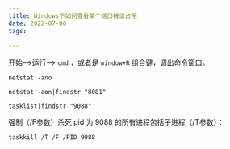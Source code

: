 ```yaml
---
title: Windows下如何查看某个端口被谁占用
date: 2022-07-06
tags:
 
---
```



开始—->运行—-> `cmd` ，或者是 `window+R` 组合键，调出命令窗口。


```shell
netstat -ano
```


```shell
netstat -aon|findstr "8081"
```


```shell
tasklist|findstr "9088"
```


强制（/F参数）杀死 pid 为 9088 的所有进程包括子进程（/T参数）：

```shell
taskkill /T /F /PID 9088
```

